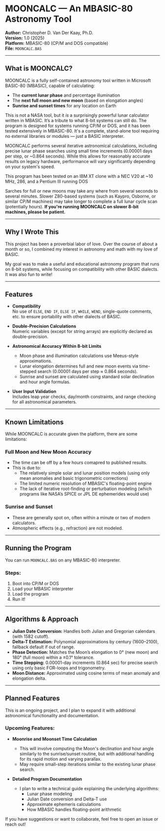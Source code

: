 # MOONCALC — An MBASIC-80 Astronomy Tool

**Author:** Christopher D. Van Der Kaay, Ph.D.  
**Version:** 1.0 (2025)  
**Platform:** MBASIC-80 (CP/M and DOS compatible)  
**File:** `MOONCALC.BAS`  

---

## What is MOONCALC?

MOONCALC is a fully self-contained astronomy tool written in Microsoft BASIC-80 (MBASIC), capable of calculating:

- The **current lunar phase** and percentage illumination
- The **next full moon and new moon** (based on elongation angles)
- **Sunrise and sunset times** for any location on Earth

This is not a NASA tool, but it *is* a surprisingly powerful lunar calculator written in MBASIC. It’s a tribute to what 8-bit systems can still do. The program is designed for systems running CP/M or DOS, and it has been tested extensively in MBASIC-80. It's a complete, stand-alone tool requiring no external libraries or modules — just a BASIC interpreter.

MOONCALC performs several iterative astronomical calculations, including precise lunar phase searches using small time increments (0.00001 days per step, or ~0.864 seconds). While this allows for reasonably accurate results on legacy hardware, performance will vary significantly depending on your system's speed.

This program has been tested on an IBM XT clone with a NEC V20 at ~10 MHz, 286, and a Pentium III running DOS

Sarches for full or new moons may take any where from several seconds to several minutes. Slower Z80-based systems (such as Kaypro, Osborne, or similar CP/M machines) may take longer to complete a full lunar cycle scan (potentially hours). **If you're running MOONCALC on slower 8-bit machines, please be patient.**

---

## Why I Wrote This

This project has been a proverbial labor of love. Over the course of about a month or so, I combined my interest in astronomy and math with my love of BASIC.

My goal was to make a useful and educational astronomy program that runs on 8-bit systems, while focusing on compatibility with other BASIC dialects. It was also fun to write!

---

## Features

- **Compatibility**  
  No use of `ELSE`, `END IF`, `ELSE IF`, `WHILE`, `WEND`, single-quote comments, etc. to ensure portability with other dialects of BASIC.

- **Double-Precision Calculations**  
  Numeric variables (except for string arrays) are explicitly declared as double-precision.

- **Astronomical Accuracy Within 8-bit Limits**  
  - Moon phase and illumination calculations use Meeus-style approximations.  
  - Lunar elongation determines full and new moon events via time-stepped search (0.00001 days per step ≈ 0.864 seconds).
  - Sunrise and sunset are calculated using standard solar declination and hour angle formulas.

- **User Input Validation**  
  Includes leap year checks, day/month constraints, and range checking for all astronomical parameters.

---

## Known Limitations

While MOONCALC is accurate given the platform, there are some limitations:

### Full Moon and New Moon Accuracy
- The time can be off by a few hours comapred to published results.
- This is due to:
  - The relatively simple solar and lunar position models (using only mean anomalies and basic trigonometric corrections)
  - The limited numeric resolution of MBASIC's floating-point engine
  - The lack of iterative root-finding or perturbation modeling (which programs like NASA’s SPICE or JPL DE ephemerides would use)

### Sunrise and Sunset
- These are generally spot on, often within a minute or two of modern calculators.
- Atmospheric effects (e.g., refraction) are not modeled.

---

## Running the Program

You can run `MOONCALC.BAS` on any MBASIC-80 interpreter.

### Steps:
1. Boot into CP/M or DOS
2. Load your MBASIC interpreter
3. Load the program
4. Run it!

---

## Algorithms & Approach

- **Julian Date Conversion:** Handles both Julian and Gregorian calendars (with 1582 cutoff).
- **Delta-T Estimation:** Polynomial approximations by century (1600–2100), fallback default if out of range.
- **Phase Detection:** Matches the Moon’s elongation to 0° (new moon) and 180° (full moon) within a ±0.1° tolerance.
- **Time Stepping:** 0.00001-day increments (0.864 sec) for precise search using only basic FOR-loops and trigonometry.
- **Moon Distance:** Approximated using cosine terms of mean anomaly and elongation delta.

---

## Planned Features

This is an ongoing project, and I plan to expand it with additional astronomical functionality and documentation.

### Upcoming Features:
- **Moonrise and Moonset Time Calculation**
  - This will involve computing the Moon's declination and hour angle similarly to the sunrise/sunset routine, but with additional handling for its rapid motion and varying parallax.
  - May require small-step iterations similar to the existing lunar phase search.

- **Detailed Program Documentation**
  - I plan to write a technical guide explaining the underlying algorithms:
    - Lunar phase modeling
    - Julian Date conversion and Delta-T use
    - Approximate ephemeris calculations
    - How MBASIC handles floating-point arithmetic

If you have suggestions or want to collaborate, feel free to open an issue or reach out!
